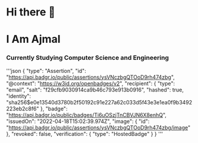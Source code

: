 # Hi there 👋
# I Am Ajmal

### Currently Studying Computer Science and Engineering

'''json
{
  "type": "Assertion",
  "id": "https://api.badgr.io/public/assertions/ysVNczbgQTOoD9rh474zbg",
  "@context": "https://w3id.org/openbadges/v2",
  "recipient": {
    "type": "email",
    "salt": "f29cfb9030914ca9b46c793e913b0916",
    "hashed": true,
    "identity": "sha256$e0e13540d3780b2f50192c91e227a62c033d5f43e3e1ea0f9b3492223eb2c8f6"
  },
  "badge": "https://api.badgr.io/public/badges/Ti6uOSzjTnCBVJN6X8enhQ",
  "issuedOn": "2022-04-18T15:02:39.974Z",
  "image": {
    "id": "https://api.badgr.io/public/assertions/ysVNczbgQTOoD9rh474zbg/image"
  },
  "revoked": false,
  "verification": {
    "type": "HostedBadge"
  }
}
'''
